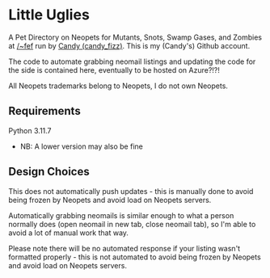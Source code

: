 # Little Uglies

A Pet Directory on Neopets for Mutants, Snots, Swamp Gases, and Zombies at [/~fef](https://www.neopets.com/~fef) run by [Candy (candy_fizz)](https://www.neopets.com/userlookup.phtml?user=candy_fizz). This is my (Candy's) Github account.

The code to automate grabbing neomail listings and updating the code for the side is contained here, eventually to be hosted on Azure?!?!

All Neopets trademarks belong to Neopets, I do not own Neopets.

## Requirements

Python 3.11.7 

* NB: A lower version may also be fine

## Design Choices

This does not automatically push updates - this is manually done to avoid being frozen by Neopets and avoid load on Neopets servers.

Automatically grabbing neomails is similar enough to what a person normally does (open neomail in new tab, close neomail tab), so I'm able to avoid a lot of manual work that way.

Please note there will be no automated response if your listing wasn't formatted properly - this is not automated to avoid being frozen by Neopets and avoid load on Neopets servers.